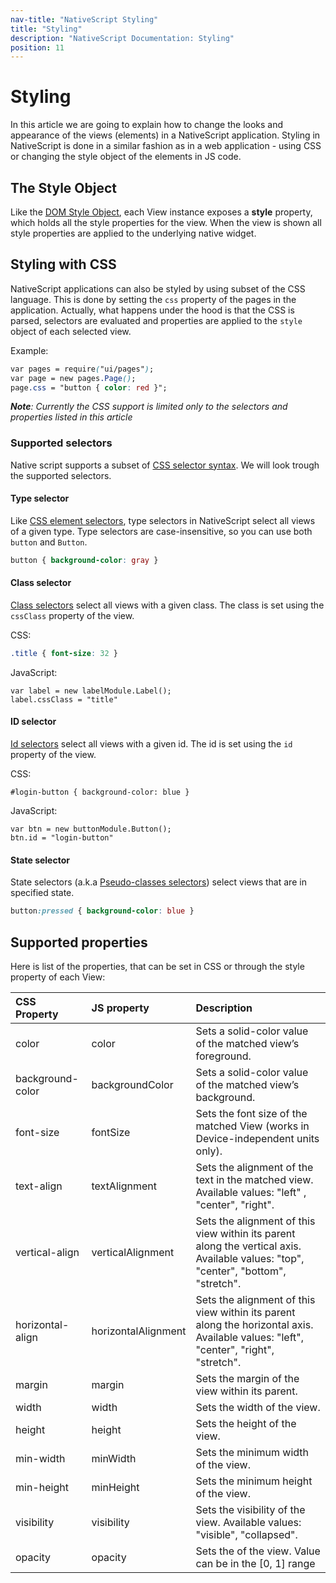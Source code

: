 ```yaml
---
nav-title: "NativeScript Styling"
title: "Styling"
description: "NativeScript Documentation: Styling"
position: 11
---
```


# Styling
In this article we are going to explain how to change the looks and appearance of the views (elements) in a NativeScript application. Styling in NativeScript is done in a similar fashion as in a web application - using CSS or changing the style object of the elements in JS code.

## The Style Object
Like the [DOM Style Object](http://www.w3schools.com/jsref/dom_obj_style.asp), each View instance exposes a **style** property, which holds all the style properties for the view. When the view is shown all style properties are applied to the underlying native widget.

## Styling with CSS
NativeScript applications can also be styled by using subset of the CSS language. This is done by setting the `css` property of the pages in the application. Actually, what happens under the hood is that the CSS is parsed, selectors are evaluated and properties are applied to the `style` object of each selected view.

Example:
```CSS
var pages = require("ui/pages");
var page = new pages.Page();
page.css = "button { color: red }";
```

*__Note__: Currently the CSS support is limited only to the selectors and properties listed in this article*

### Supported selectors
Native script supports a subset of [CSS selector syntax](http://www.w3schools.com/cssref/css_selectors.asp). We will look trough the supported selectors.

#### Type selector
Like [CSS element selectors](http://www.w3schools.com/cssref/sel_element.asp), type selectors in NativeScript select all views of a given type.
Type selectors are case-insensitive, so you can use both `button` and `Button`.

```CSS
button { background-color: gray }
```

#### Class selector
[Class selectors](http://www.w3schools.com/cssref/sel_class.asp) select all views with a given class.
The class is set using the `cssClass` property of the view.

CSS:
```CSS
.title { font-size: 32 }
```
JavaScript:
```JS
var label = new labelModule.Label();
label.cssClass = "title"
```

#### ID selector
[Id selectors](http://www.w3schools.com/cssref/sel_id.asp) select all views with a given id.
The id is set using the `id` property of the view.

CSS:
```
#login-button { background-color: blue }
```
JavaScript:
```JS
var btn = new buttonModule.Button();
btn.id = "login-button"
```

#### State selector
State selectors (a.k.a [Pseudo-classes selectors](https://developer.mozilla.org/en-US/docs/Web/CSS/Pseudo-classes)) select views that are in specified state.
```CSS
button:pressed { background-color: blue }
```

## Supported properties
Here is list of the properties, that can be set in CSS or through the style property of each View:

| CSS Property    | JS property        | Description |
|:----------------|:-------------------|:----------------|
| color           | color              | Sets a solid-color value of the matched view’s foreground. |
| background-color | backgroundColor    | Sets a solid-color value of the matched view’s background. |
| font-size       | fontSize           | Sets the font size of the matched View (works in Device-independent units only). |
| text-align      | textAlignment      | Sets the alignment of the text in the matched view. Available values: "left" , "center", "right". |
| vertical-align  | verticalAlignment  | Sets the alignment of this view within its parent along the vertical axis. Available values: "top", "center", "bottom", "stretch". |
| horizontal-align | horizontalAlignment| Sets the alignment of this view within its parent along the horizontal axis. Available values: "left", "center", "right", "stretch". |
| margin          | margin             | Sets the margin of the view within its parent. |
| width           | width              | Sets the width of the view. |
| height          | height             | Sets the height of the view. |
| min-width       | minWidth           | Sets the minimum width of the view. |
| min-height      | minHeight          | Sets the minimum height of the view. |
| visibility      | visibility         | Sets the visibility of the view. Available values: "visible", "collapsed". |
| opacity         | opacity            | Sets the of the view. Value can be in the [0, 1] range |
